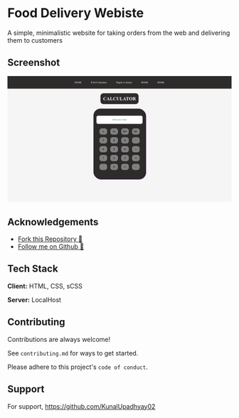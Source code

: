 
# Food Delivery Webiste
A simple, minimalistic website for taking orders from the web and delivering them to customers


## Screenshot

![Calculator Made By Kunal](/Calculator/image/Screenshot.png)



## Acknowledgements

 - [Fork this Repository 🍴](https://github.com/KunalUpadhyay02/HacktoberFest-2022/fork)
 - [Follow me on Github 📄](https://github.com/KunalUpadhyay02)


## Tech Stack

**Client:** HTML, CSS, sCSS

**Server:** LocalHost


## Contributing

Contributions are always welcome!

See `contributing.md` for ways to get started.

Please adhere to this project's `code of conduct`.


## Support

For support, https://github.com/KunalUpadhyay02


